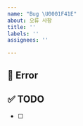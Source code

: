 ```yaml
---
name: "Bug \U0001F41E"
about: 오류 사항
title: ''
labels: ''
assignees: ''

---
```


## 🚀 Error

## ✅ TODO
- [ ]
